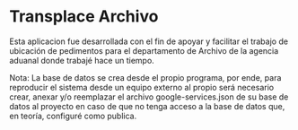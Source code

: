 # Transplace Archivo
Esta aplicacion fue desarrollada con el fin de apoyar y facilitar el trabajo de ubicación de pedimentos para el departamento de Archivo de la agencia aduanal donde trabajé hace un tiempo.

Nota: La base de datos se crea desde el propio programa, por ende, para reproducir el sistema desde un equipo externo al propio será necesario crear, anexar y/o reemplazar el archivo google-services.json de su base de datos al proyecto en caso de que no tenga acceso a la base de datos que, en teoría, configuré como publica.


